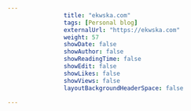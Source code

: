 ---
                title: "ekwska.com"
                tags: [Personal blog]
                externalUrl: "https://ekwska.com"
                weight: 57
                showDate: false
                showAuthor: false
                showReadingTime: false
                showEdit: false
                showLikes: false
                showViews: false
                layoutBackgroundHeaderSpace: false
                ---

